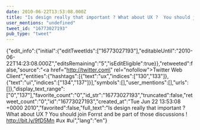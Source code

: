 ```yaml
---
date: 2010-06-22T13:53:08.000Z
title: "Is design really that important ? What about UX ?  You should join Forrst and be part of those discussions ! http://bit.ly/9fD5Mn #ux #ui″"
user_mentions: "undefined"
tweet_id: "16773027193"
pub_type: "tweet"
---
```

{"edit_info":{"initial":{"editTweetIds":["16773027193"],"editableUntil":"2010-06-22T14:23:08.000Z","editsRemaining":"5","isEditEligible":true}},"retweeted":false,"source":"<a href=\"http://twitter.com\" rel=\"nofollow\">Twitter Web Client</a>","entities":{"hashtags":[{"text":"ux","indices":["130","133"]},{"text":"ui","indices":["134","137"]}],"symbols":[],"user_mentions":[],"urls":[]},"display_text_range":["0","137"],"favorite_count":"0","id_str":"16773027193","truncated":false,"retweet_count":"0","id":"16773027193","created_at":"Tue Jun 22 13:53:08 +0000 2010","favorited":false,"full_text":"Is design really that important ? What about UX ?  You should join Forrst and be part of those discussions ! http://bit.ly/9fD5Mn #ux #ui","lang":"en"}
